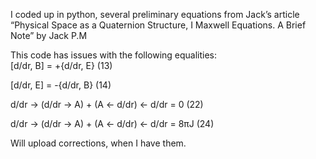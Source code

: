 I coded up in python, several preliminary equations from Jack’s article
“Physical Space as a Quaternion Structure, I Maxwell Equations. A Brief Note” by Jack P.M<br>

This code has issues with the following equalities:<br>
[d/dr, B] = +{d/dr, E} (13)<br>

[d/dr, E] = -{d/dr, B} (14)<br>

d/dr → (d/dr → A) + (A ← d/dr) ← d/dr = 0 (22)<br>

d/dr → (d/dr → A) + (A ← d/dr) ← d/dr = 8πJ   (24)<br>

Will upload corrections, when I have them.<br>

